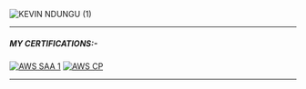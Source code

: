 ![KEVIN NDUNGU (1)](https://github.com/kevinndungu-source/kevinndungu-source/assets/114335263/b9d4dafb-d6d0-4936-bb6b-d0d2ed000a56)

---
##### MY CERTIFICATIONS:-

[![AWS SAA 1](https://github.com/kevinndungu-source/Website_Hosting_On_Amazon_S3/assets/114335263/d1e091cf-f661-4b43-ba71-7acc955914b6)](https://www.credly.com/badges/e2222fbd-9c01-4064-be2f-0c1d5fd127e0/linked_in_profile)
[![AWS CP](https://github.com/kevinndungu-source/Website_Hosting_On_Amazon_S3/assets/114335263/6a149bdb-fd37-4b39-9af2-7e2c0bcd3b79)](https://www.credly.com/badges/16d6ac8f-251c-4992-80d7-211446d48d65/linked_in_profile)


---
<!--
**kevinndungu-source/kevinndungu-source** is a ✨ _special_ ✨ repository because its `README.md` (this file) appears on your GitHub profile.

Here are some ideas to get you started:

- 🌱 I’m currently implementing Infrastructure as Code (IaC) applications.
- 👯 I’m looking to collaborate on the AWS cloud architecture of robust Data Pipelines.
- 💬 Ask me about Machine Learning and automation.
- 😄 Pronouns: He/Him.
- ⚡ Fun fact: I love tinkering with networking structures i.e. home lab servers.


-->
